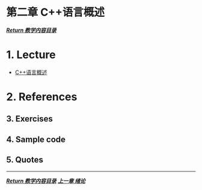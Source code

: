 第二章 C++语言概述
===

[***Return 教学内容目录***](../../README.md)

# 1. Lecture
- [C++语言概述](/Ch2-C%2B%2B%E8%AF%AD%E8%A8%80%E6%A6%82%E8%BF%B0/c%2B%2B2.pdf)

# 2. References

## 3. Exercises

## 4. Sample code


## 5. Quotes

---
[***Return 教学内容目录***](../../README.md)	 [***上一章 绪论***](../Ch1-%E7%BB%AA%E8%AE%BA/Ch1Readme.md)
